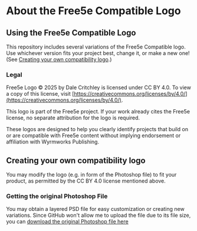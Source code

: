 # About the Free5e Compatible Logo

## Using the Free5e Compatible Logo

This repository includes several variations of the Free5e Compatible logo.
Use whichever version fits your project best, change it, or make a new one!
(See [Creating your own compatibility logo](#Creating-your-own-compatibility-logo).)

### Legal

Free5e Logo © 2025 by Dale Critchley is licensed under CC BY 4.0.
To view a copy of this license, visit [https://creativecommons.org/licenses/by/4.0/](https://creativecommons.org/licenses/by/4.0/).

This logo is part of the Free5e project.
If your work already cites the Free5e license, no separate attribution for the logo is required.

These logos are designed to help you clearly identify projects that build on or are compatible with Free5e content without implying endorsement or affiliation with Wyrmworks Publishing.

## Creating your own compatibility logo

You may modify the logo (e.g. in form of the Photoshop file) to fit your product, as permitted by the CC BY 4.0 license mentioned above.

### Getting the original Photoshop File

You may obtain a layered PSD file for easy customization or creating new variations.
Since GitHub won't allow me to upload the file due to its file size, you can [download the original Photoshop file here](https://drive.google.com/file/d/1sDcJL40qsTT8501t5-vJH7P1p2ccKZ69/view?usp=sharing)
